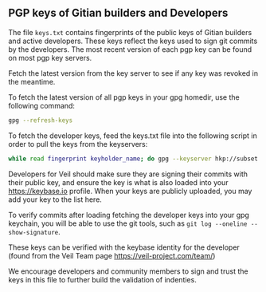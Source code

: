 ## PGP keys of Gitian builders and Developers

The file `keys.txt` contains fingerprints of the public keys of Gitian builders
and active developers.  These keys reflect the keys used to sign git commits by
the developers.  The most recent version of each pgp key can be found on most
pgp key servers.

Fetch the latest version from the key server to see if any key was revoked in
the meantime.

To fetch the latest version of all pgp keys in your gpg homedir, use the following command:

```sh
gpg --refresh-keys
```

To fetch the developer keys, feed the keys.txt file into the following script in order
to pull the keys from the keyservers:

```sh
while read fingerprint keyholder_name; do gpg --keyserver hkp://subset.pool.sks-keyservers.net --recv-keys ${fingerprint}; done < ./keys.txt
```

Developers for Veil should make sure they are signing their commits with their public
key, and ensure the key is what is also loaded into your https://keybase.io profile.  When your
keys are publicly uploaded, you may add your key to the list here.

To verify commits after loading fetching the developer keys into your gpg keychain, you
will be able to use the git tools, such as `git log --oneline --show-signature`.

These keys can be verified with the keybase identity for the developer (found from the
Veil Team page https://veil-project.com/team/)

We encourage developers and community members to sign and trust the keys in this file to
further build the validation of indenties.
